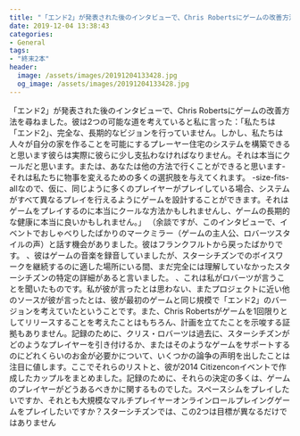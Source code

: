 ```yaml
---
title: "「エンド2」が発表された後のインタビューで、Chris Robertsにゲームの改善方法を尋ねました。"
date: 2019-12-04 13:38:43
categories:
- General
tags:
- "終末2本"
header:
  image: /assets/images/20191204133428.jpg
  og_image: /assets/images/20191204133428.jpg
---
```


「エンド2」が発表された後のインタビューで、Chris Robertsにゲームの改善方法を尋ねました。彼は2つの可能な道を考えていると私に言った：「私たちは「エンド2」、完全な、長期的なビジョンを行っていません。しかし、私たちは人々が自分の家を作ることを可能にするプレーヤー住宅のシステムを構築できると思います彼らは実際に彼らに少し支払わなければなりません。それは本当にクールだと思います。または、あなたは他の方法で行くことができると思います-それは私たちに物事を変えるための多くの選択肢を与えてくれます。 -size-fits-allなので、仮に、同じように多くのプレイヤーがプレイしている場合、システムがすべて異なるプレイを行えるようにゲームを設計することができます。それはゲームをプレイするのに本当にクールな方法かもしれませんし、ゲームの長期的な健康に本当に良いかもしれません。」 （余談ですが、このインタビューで、イベントでおしゃべりしたばかりのマークミラー（ゲームの主人公、ロバーツスタイルの声）と話す機会がありました。彼はフランクフルトから戻ったばかりです。 、彼はゲームの音楽を録音していましたが、スターシチズンでのボイスワークを継続するのに適した場所にいる間、まだ完全には理解していなかったスターシチズンの特定の詳細があると言いました。 、これは私がロバーツが言うことを聞いたものです。私が彼が言ったとは思わない、またプロジェクトに近い他のソースが彼が言ったとは、彼が最初のゲームと同じ規模で「エンド2」のバージョンを考えていたということです。また、Chris Robertsがゲームを1回限りとしてリリースすることを考えたことはもちろん、計画を立てたことを示唆する証拠もありません。記録のために、クリス・ロバーツは過去に、スターシチズンがどのようなプレイヤーを引き付けるか、またはそのようなゲームをサポートするのにどれくらいのお金が必要かについて、いくつかの論争の声明を出したことは注目に値します。ここでそれらのリストと、彼が2014 Citizenconイベントで作成したカップルをまとめました。記録のために、それらの決定の多くは、ゲームのプレイヤーがどうあるべきかに関するものでした。スペースシムをプレイしたいですか、それとも大規模なマルチプレイヤーオンラインロールプレイングゲームをプレイしたいですか？スターシチズンでは、この2つは目標が異なるだけではありません
